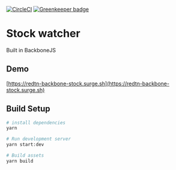 [![CircleCI](https://circleci.com/gh/RedTn/backbone-stock.svg?style=svg)](https://circleci.com/gh/RedTn/backbone-stock) [![Greenkeeper badge](https://badges.greenkeeper.io/RedTn/backbone-stock.svg)](https://greenkeeper.io/)

# Stock watcher
Built in BackboneJS

## Demo

[https://redtn-backbone-stock.surge.sh](https://redtn-backbone-stock.surge.sh)
## Build Setup

``` bash
# install dependencies
yarn

# Run development server
yarn start:dev

# Build assets
yarn build

